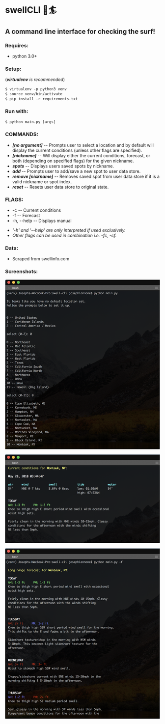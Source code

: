 # swellCLI :ocean::surfer:

## A command line interface for checking the surf!

### Requires:
- python 3.0+

### Setup:
(_***virtualenv*** is recommended_)
```
$ virtualenv -p python3 venv
$ source venv/bin/activate
$ pip install -r requirements.txt
```
### Run with:
```
$ python main.py [args]
```

### COMMANDS:
-  ***[no argument]***        -- Prompts user to select a location and by default will display the current conditions (unless other flags are specified).
-  ***[nickname]***           -- Will display either the current conditions, forecast, or both (depending on specified flags) for the given nickname.
-  ***spots***                -- Displays users saved spots by nickname.
-  ***add***                  -- Prompts user to add/save a new spot to user data store.
-  ***remove [nickname]***    -- Removes saved spot from user data store if it is a valid nickname or spot index.
-  ***reset***                -- Resets user data store to original state.

### FLAGS:
-  -c                         -- Current conditions
-  -f                         -- Forecast
-  -h, --help                 -- Displays manual

* _'-h' and '--help' are only interpreted if used exclusively._
* _Other flags can be used in combination i.e. -fc, -cf._


### Data:
- Scraped from swellinfo.com

### Screenshots:
![screenshot](img/screenshot2.png)

![screenshot](img/screenshot1.png)

![screenshot](img/screenshot3.png)
